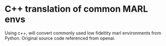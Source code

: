 # C++ translation of common MARL envs

Using c++, will convert commonly used low fideltity marl environments from Python. Original source code referenced from openai.  

